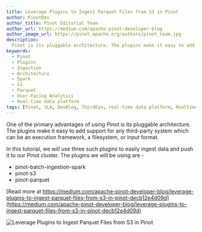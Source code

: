 ```yaml
---
title: Leverage Plugins to Ingest Parquet Files from S3 in Pinot
author: PinotDev
author_title: Pinot Editorial Team
author_url: https://medium.com/apache-pinot-developer-blog
author_image_url: https://pinot.apache.org/authors/pinot_team.jpg
description:
  Pinot is its pluggable architecture. The plugins make it easy to add support for any third-party system which can be an execution framework, a filesystem, or input format.
keywords:
  - Pinot
  - Plugins
  - Ingestion
  - Architecture
  - Spark
  - S3
  - Parquet
  - User-Facing Analytics
  - Real-time data platform
tags: [Pinot, SLA, DevBlog, ThirdEye, real-time data platform, Realtime, Analytics, User-Facing Analytics]
---
```


One of the primary advantages of using Pinot is its pluggable architecture. The plugins make it easy to add support for any third-party system which can be an execution framework, a filesystem, or input format.

In this tutorial, we will use three such plugins to easily ingest data and push it to our Pinot cluster. The plugins we will be using are -

- pinot-batch-ingestion-spark
- pinot-s3
- pinot-parquet

[Read more at https://medium.com/apache-pinot-developer-blog/leverage-plugins-to-ingest-parquet-files-from-s3-in-pinot-decb12e4d09d](https://medium.com/apache-pinot-developer-blog/leverage-plugins-to-ingest-parquet-files-from-s3-in-pinot-decb12e4d09d)

![Leverage Plugins to Ingest Parquet Files from S3 in Pinot](https://miro.medium.com/max/6000/0*afbs7azGt-GpSVeP)
